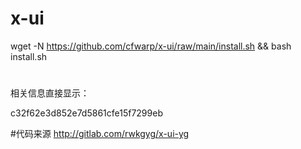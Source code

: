 # x-ui
wget -N  https://github.com/cfwarp/x-ui/raw/main/install.sh && bash install.sh
#
相关信息直接显示：

c32f62e3d852e7d5861cfe15f7299eb

#代码来源 http://gitlab.com/rwkgyg/x-ui-yg
